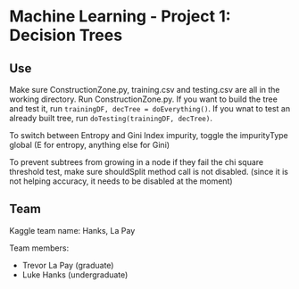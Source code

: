 # Machine Learning - Project 1: Decision Trees

## Use

Make sure ConstructionZone.py, training.csv and testing.csv are all in the working directory. Run ConstructionZone.py. If you want to build the tree and test it, run `trainingDF, decTree = doEverything()`. If you wnat to test an already built tree, run `doTesting(trainingDF, decTree)`.

To switch between Entropy and Gini Index impurity, toggle the 
impurityType global (E for entropy, anything else for Gini)

To prevent subtrees from growing in a node if they fail the chi
square threshold test, make sure shouldSplit method call is not
disabled. (since it is not helping accuracy, it needs to be
disabled at the moment)

## Team

Kaggle team name: Hanks, La Pay

Team members:

- Trevor La Pay (graduate)
- Luke Hanks (undergraduate)
